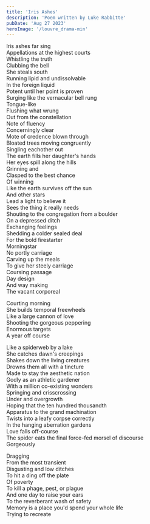 ```yaml
---
title: 'Iris Ashes'
description: 'Poem written by Luke Rabbitte'
pubDate: 'Aug 27 2023'
heroImage: '/louvre_drama-min'
---
```


Iris ashes far sing  
Appellations at the highest courts  
Whistling the truth  
Clubbing the bell  
She steals south  
Running lipid and undissolvable  
In the foreign liquid  
Potent until her point is proven  
Surging like the vernacular bell rung  
Tongue-like  
Flushing what wrung  
Out from the constellation  
Note of fluency  
Concerningly clear  
Mote of credence blown through  
Bloated trees moving congruently  
Singling eachother out  
The earth fills her daughter's hands  
Her eyes spill along the hills  
Grinning and  
Clasped to the best chance  
Of winning  
Like the earth survives off the sun  
And other stars  
Lead a light to believe it  
Sees the thing it really needs  
Shouting to the congregation from a boulder  
On a depressed ditch  
Exchanging feelings  
Shedding a colder sealed deal  
For the bold firestarter  
Morningstar  
No portly carriage  
Carving up the meals  
To give her steely carriage  
Coursing passage  
Day design  
And way making  
The vacant corporeal  
  
Courting morning  
She builds temporal freewheels  
Like a large cannon of love  
Shooting the gorgeous peppering  
Enormous targets  
A year off course  
  
Like a spiderweb by a lake  
She catches dawn's creepings  
Shakes down the living creatures  
Drowns them all with a tincture  
Made to stay the aesthetic nation  
Godly as an athletic gardener  
With a million co-existing wonders  
Springing and crisscrossing  
Under and overgrowth  
Hoping that the ten hundred thousandth  
Apparatus to the grand machination  
Twists into a leafy corpse correctly  
In the hanging aberration gardens  
Love falls off-course  
The spider eats the final force-fed morsel of discourse  
Gorgeously  
  
Dragging  
From the most transient  
Disgusting and low ditches  
To hit a ding off the plate  
Of poverty  
To kill a phage, pest, or plague  
And one day to raise your ears  
To the reverberant wash of safety  
Memory is a place you'd spend your whole life  
Trying to recreate  